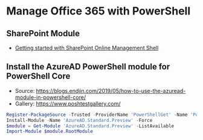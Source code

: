 # Manage Office 365 with PowerShell

## SharePoint Module

* [Getting started with SharePoint Online Management Shell](https://docs.microsoft.com/en-us/powershell/sharepoint/sharepoint-online/connect-sharepoint-online?view=sharepoint-ps)

## Install the AzureAD PowerShell module for PowerShell Core

* Source: https://blogs.endjin.com/2019/05/how-to-use-the-azuread-module-in-powershell-core/
* Gallery: https://www.poshtestgallery.com/

```PowerShell
Register-PackageSource -Trusted -ProviderName 'PowerShellGet' -Name 'Posh Test Gallery' -Location 'https://www.poshtestgallery.com/api/v2/'
Install-Module -Name 'AzureAD.Standard.Preview' -Force
$module = Get-Module 'AzureAD.Standard.Preview' -ListAvailable
Import-Module $module.RootModule
```
